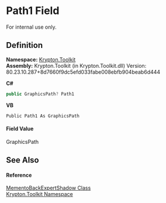 # Path1 Field


For internal use only.



## Definition
**Namespace:** <a href="79d2eac2-21f4-54ff-7552-b20c33c30600.md">Krypton.Toolkit</a>  
**Assembly:** Krypton.Toolkit (in Krypton.Toolkit.dll) Version: 80.23.10.287+8d7660f9dc5efd033fabe008ebfb904beab6d444

**C#**
``` C#
public GraphicsPath? Path1
```
**VB**
``` VB
Public Path1 As GraphicsPath
```



#### Field Value
GraphicsPath

## See Also


#### Reference
<a href="468d9918-4b51-91d1-e5cb-2f8ea5236fb3.md">MementoBackExpertShadow Class</a>  
<a href="79d2eac2-21f4-54ff-7552-b20c33c30600.md">Krypton.Toolkit Namespace</a>  
